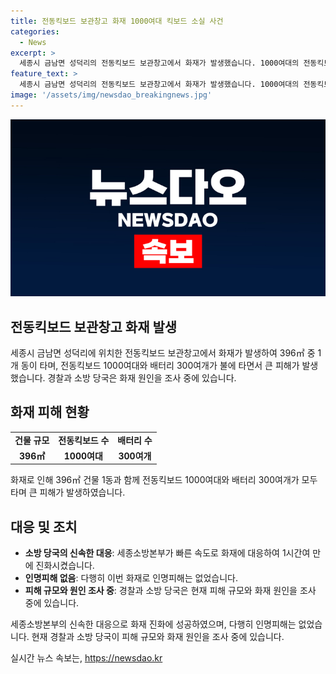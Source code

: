 ```yaml
---
title: 전동킥보드 보관창고 화재 1000여대 킥보드 소실 사건
categories:
  - News
excerpt: >
  세종시 금남면 성덕리의 전동킥보드 보관창고에서 화재가 발생했습니다. 1000여대의 전동킥보드와 300여개의 배터리가 불에 탔지만, 다행히 인명피해는 없었습니다. 경찰과 소방 당국은 화재 진압 후 피해 규모와 원인을 조사 중입니다. (150자)
feature_text: >
  세종시 금남면 성덕리의 전동킥보드 보관창고에서 화재가 발생했습니다. 1000여대의 전동킥보드와 300여개의 배터리가 불에 탔지만, 다행히 인명피해는 없었습니다. 경찰과 소방 당국은 화재 진압 후 피해 규모와 원인을 조사 중입니다. (150자)
image: '/assets/img/newsdao_breakingnews.jpg'
---
```


<p><img src="/assets/img/newsdao_breakingnews.jpg" alt="koreaapp 속보" /></p>

<h2 data-ke-size="size26">전동킥보드 보관창고 화재 발생</h2>

<p data-ke-size="size16">세종시 금남면 성덕리에 위치한 전동킥보드 보관창고에서 화재가 발생하여 396㎡ 중 1개 동이 타며, 전동킥보드 1000여대와 배터리 300여개가 불에 타면서 큰 피해가 발생했습니다. 경찰과 소방 당국은 화재 원인을 조사 중에 있습니다.</p>

<h2 data-ke-size="size26">화재 피해 현황</h2>

<table>
    <tr>
        <td style="text-align: center; height: 17px;"><b>건물 규모</b></td>
        <td style="text-align: center; height: 17px;"><b>전동킥보드 수</b></td>
        <td style="text-align: center; height: 17px;"><b>배터리 수</b></td>
    </tr>
    <tr>
        <td style="text-align: center; height: 17px;"><b>396㎡</b></td>
        <td style="text-align: center; height: 17px;"><b>1000여대</b></td>
        <td style="text-align: center; height: 17px;"><b>300여개</b></td>
    </tr>
</table>

<p data-ke-size="size16">화재로 인해 396㎡ 건물 1동과 함께 전동킥보드 1000여대와 배터리 300여개가 모두 타며 큰 피해가 발생하였습니다.</p>

<h2 data-ke-size="size26">대응 및 조치</h2>

<ul>
    <li><b>소방 당국의 신속한 대응</b>: 세종소방본부가 빠른 속도로 화재에 대응하여 1시간여 만에 진화시켰습니다.</li>
    <li><b>인명피해 없음</b>: 다행히 이번 화재로 인명피해는 없었습니다.</li>
    <li><b>피해 규모와 원인 조사 중</b>: 경찰과 소방 당국은 현재 피해 규모와 화재 원인을 조사 중에 있습니다.</li>
</ul>

<p data-ke-size="size16">세종소방본부의 신속한 대응으로 화재 진화에 성공하였으며, 다행히 인명피해는 없었습니다. 현재 경찰과 소방 당국이 피해 규모와 화재 원인을 조사 중에 있습니다. </p>
실시간 뉴스 속보는, <a href="https://newsdao.kr" rel="dofollow">https://newsdao.kr</a>



